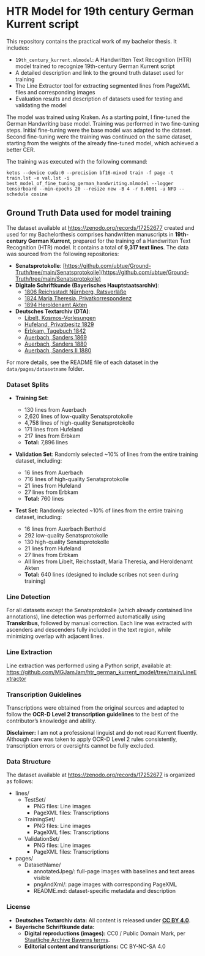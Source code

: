 # HTR Model for 19th century German Kurrent script

This repository contains the practical work of my bachelor thesis. It includes:

- `19th_century_kurrent.mlmodel`: A Handwritten Text Recognition (HTR) model trained to recognize 19th-century German Kurrent script
- A detailed description and link to the ground truth dataset used for training
- The Line Extractor tool for extracting segmented lines from PageXML files and corresponding images
- Evaluation results and description of datasets used for testing and validating the model

The model was trained using Kraken. As a starting point, I fine-tuned the German Handwriting base model. Training was performed in two fine-tuning steps. Initial fine-tuning were the base model was adapted to the dataset. Second fine-tuning were the training was continued on the same dataset, starting from the weights of the already fine-tuned model, which achieved a better CER.

The training was executed with the following command: 
```
ketos --device cuda:0 --precision bf16-mixed train -f page -t train.lst -e val.lst -i best_model_of_fine_tuning_german_handwriting.mlmodel --logger tensorboard --min-epochs 20 --resize new -B 4 -r 0.0001 -u NFD --schedule cosine
```


## Ground Truth Data used for model training

The dataset available at https://zenodo.org/records/17252677 created and used for my Bachelorthesis comprises handwritten manuscripts in **19th-century German Kurrent**, prepared for the training of a Handwritten Text Recognition (HTR) model. It contains a total of **9,317 text lines**. The data was sourced from the following repositories:

* **Senatsprotokolle**: [https://github.com/ubtue/Ground-Truth/tree/main/Senatsprotokolle](https://github.com/ubtue/Ground-Truth/tree/main/Senatsprotokolle)
* **Digitale Schriftkunde (Bayerisches Hauptstaatsarchiv)**:
  * [1806 Reichsstadt Nürnberg, Ratsverläße](https://www.gda.bayern.de/DigitaleSchriftkunde/1806_StAN_Reichsstadt-Nuernberg-Ratsverlaesse_4433.html)
  * [1824 Maria Theresia, Privatkorrespondenz](https://www.gda.bayern.de/DigitaleSchriftkunde/1824_StAM_Von-Armansperg_47_1x.html#)
  * [1894 Heroldenamt Akten](https://www.gda.bayern.de/DigitaleSchriftkunde/1894_BayHStA_Heroldenamt-Akten_134.html)
* **Deutsches Textarchiv (DTA)**:
  * [Libelt, Kosmos-Vorlesungen](https://www.deutschestextarchiv.de/book/show/libelt_hs6623ii_1828)
  * [Hufeland, Privatbesitz 1829](https://www.deutschestextarchiv.de/book/show/hufeland_privatbesitz_1829)
  * [Erbkam, Tagebuch 1842](https://www.deutschestextarchiv.de/book/view/erbkam_tagebuch01_1842)
  * [Auerbach, Sanders 1869](https://www.deutschestextarchiv.de/book/view/auerbach_sanders_1869)
  * [Auerbach, Sanders 1880](https://www.deutschestextarchiv.de/auerbach_sanders_1880)
  * [Auerbach, Sanders II 1880](https://www.deutschestextarchiv.de/book/view/auerbach_sanders2_1880)

For more details, see the README file of each dataset in the `data/pages/datasetname` folder.

### Dataset Splits

* **Training Set**:
  * 130 lines from Auerbach
  * 2,620 lines of low-quality Senatsprotokolle
  * 4,758 lines of high-quality Senatsprotokolle
  * 171 lines from Hufeland
  * 217 lines from Erbkam
  * **Total:** 7,896 lines

* **Validation Set**: Randomly selected ~10% of lines from the entire training dataset, including:
  * 16 lines from Auerbach
  * 716 lines of high-quality Senatsprotokolle
  * 21 lines from Hufeland
  * 27 lines from Erbkam
  * **Total:** 760 lines

* **Test Set**: Randomly selected ~10% of lines from the entire training dataset, including:
  * 16 lines from Auerbach Berthold
  * 292 low-quality Senatsprotokolle
  * 130 high-quality Senatsprotokolle
  * 21 lines from Hufeland
  * 27 lines from Erbkam
  * All lines from Libelt, Reichsstadt, Maria Theresia, and Heroldenamt Akten
  * **Total:** 640 lines (designed to include scribes not seen during training)

### Line Detection

For all datasets except the Senatsprotokolle (which already contained line annotations), line detection was performed automatically using **Transkribus**, followed by manual correction. Each line was extracted with ascenders and descenders fully included in the text region, while minimizing overlap with adjacent lines.


### Line Extraction

Line extraction was performed using a Python script, available at: https://github.com/MGJamJam/htr_german_kurrent_model/tree/main/LineExtractor


### Transcription Guidelines

Transcriptions were obtained from the original sources and adapted to follow the **OCR-D Level 2 transcription guidelines** to the best of the contributor’s knowledge and ability.

**Disclaimer:** I am not a professional linguist and do not read Kurrent fluently. Although care was taken to apply OCR-D Level 2 rules consistently, transcription errors or oversights cannot be fully excluded.

### Data Structure

The dataset available at https://zenodo.org/records/17252677 is organized as follows:

- lines/
    - TestSet/
        - PNG files: Line images
        - PageXML files: Transcriptions
    - TrainingSet/
        - PNG files: Line images
        - PageXML files: Transcriptions
    - ValidationSet/
        - PNG files: Line images
        - PageXML files: Transcriptions
- pages/
    - DatasetName/
        - annotatedJpeg/: full-page images with baselines and text areas visible
        - pngAndXml/: page images with corresponding PageXML
        - README.md: dataset-specific metadata and description

### License

* **Deutsches Textarchiv data:** All content is released under **[CC BY 4.0](http://creativecommons.org/licenses/by/4.0/)**.
* **Bayerische Schriftkunde data:**
  * **Digital reproductions (images):** CC0 / Public Domain Mark, per [Staatliche Archive Bayerns terms](https://www.gda.bayern.de/footer/nutzungsbedingungen).
  * **Editorial content and transcriptions:** CC BY-NC-SA 4.0
